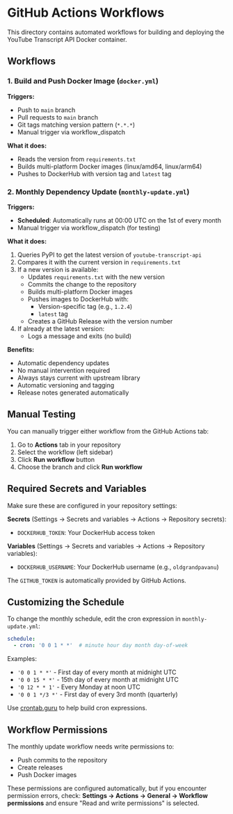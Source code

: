 # GitHub Actions Workflows

This directory contains automated workflows for building and deploying the YouTube Transcript API Docker container.

## Workflows

### 1. Build and Push Docker Image (`docker.yml`)

**Triggers:**
- Push to `main` branch
- Pull requests to `main` branch
- Git tags matching version pattern (`*.*.*`)
- Manual trigger via workflow_dispatch

**What it does:**
- Reads the version from `requirements.txt`
- Builds multi-platform Docker images (linux/amd64, linux/arm64)
- Pushes to DockerHub with version tag and `latest` tag

### 2. Monthly Dependency Update (`monthly-update.yml`)

**Triggers:**
- **Scheduled**: Automatically runs at 00:00 UTC on the 1st of every month
- Manual trigger via workflow_dispatch (for testing)

**What it does:**
1. Queries PyPI to get the latest version of `youtube-transcript-api`
2. Compares it with the current version in `requirements.txt`
3. If a new version is available:
   - Updates `requirements.txt` with the new version
   - Commits the change to the repository
   - Builds multi-platform Docker images
   - Pushes images to DockerHub with:
     - Version-specific tag (e.g., `1.2.4`)
     - `latest` tag
   - Creates a GitHub Release with the version number
4. If already at the latest version:
   - Logs a message and exits (no build)

**Benefits:**
- Automatic dependency updates
- No manual intervention required
- Always stays current with upstream library
- Automatic versioning and tagging
- Release notes generated automatically

## Manual Testing

You can manually trigger either workflow from the GitHub Actions tab:

1. Go to **Actions** tab in your repository
2. Select the workflow (left sidebar)
3. Click **Run workflow** button
4. Choose the branch and click **Run workflow**

## Required Secrets and Variables

Make sure these are configured in your repository settings:

**Secrets** (Settings → Secrets and variables → Actions → Repository secrets):
- `DOCKERHUB_TOKEN`: Your DockerHub access token

**Variables** (Settings → Secrets and variables → Actions → Repository variables):
- `DOCKERHUB_USERNAME`: Your DockerHub username (e.g., `oldgrandpavanu`)

The `GITHUB_TOKEN` is automatically provided by GitHub Actions.

## Customizing the Schedule

To change the monthly schedule, edit the cron expression in `monthly-update.yml`:

```yaml
schedule:
  - cron: '0 0 1 * *'  # minute hour day month day-of-week
```

Examples:
- `'0 0 1 * *'` - First day of every month at midnight UTC
- `'0 0 15 * *'` - 15th day of every month at midnight UTC
- `'0 12 * * 1'` - Every Monday at noon UTC
- `'0 0 1 */3 *'` - First day of every 3rd month (quarterly)

Use [crontab.guru](https://crontab.guru/) to help build cron expressions.

## Workflow Permissions

The monthly update workflow needs write permissions to:
- Push commits to the repository
- Create releases
- Push Docker images

These permissions are configured automatically, but if you encounter permission errors, check:
**Settings → Actions → General → Workflow permissions** and ensure "Read and write permissions" is selected.
